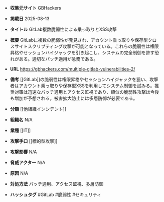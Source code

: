 - **収集元サイト**
GBHackers

- **掲載日**
2025-08-13

- **タイトル**
GitLab複数脆弱性による乗っ取りとXSS攻撃

- **概要**
GitLabに複数の脆弱性が発見され、アカウント乗っ取りや保存型クロスサイトスクリプティング攻撃が可能となっている。これらの脆弱性は権限昇格やセッションハイジャックを引き起こし、システムの完全制御を許す恐れがある。適切なパッチ適用が急務である。

- **URL**
https://gbhackers.com/multiple-gitlab-vulnerabilities-2/

- **備考**
[[GitLab]]の脆弱性は権限昇格やセッションハイジャックを狙い、攻撃者はアカウント乗っ取りや保存型XSSを利用してシステム制御を試みる。推奨対策は迅速なパッチ適用とアクセス監視であり、類似の脆弱性攻撃は今後も増加が予想される。被害拡大防止には多層防御が必要である。

- **分類**
[[他組織インシデント]]

- **組織名**
N/A

- **業種**
[[IT]]

- **攻撃手口**
[[標的型攻撃]]

- **攻撃影響**
N/A

- **脅威アクター**
N/A

- **原因**
N/A

- **対処方法**
パッチ適用、アクセス監視、多層防御

- **ハッシュタグ**
#GitLab #脆弱性 #セキュリティ
